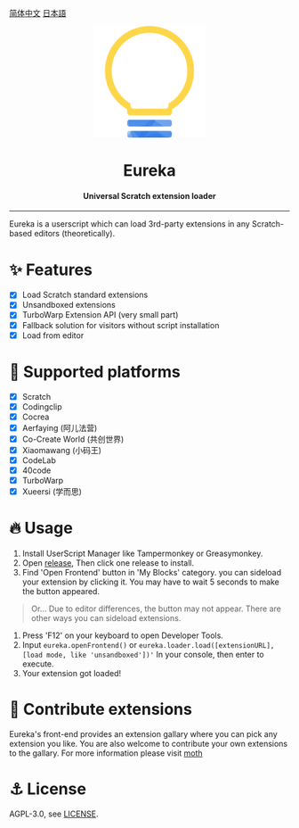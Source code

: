 [简体中文](./README-zh_CN.md) [日本語](./README-ja_JP.md)

<div align="center">

<img alt="logo" src="./assets/eureka.svg" width="200px">

# Eureka
#### Universal Scratch extension loader

</div>

---

Eureka is a userscript which can load 3rd-party extensions in any Scratch-based editors (theoretically).
# ✨ Features
- [x] Load Scratch standard extensions
- [x] Unsandboxed extensions
- [x] TurboWarp Extension API (very small part)
- [x] Fallback solution for visitors without script installation
- [x] Load from editor

# 🌈 Supported platforms
- [x] Scratch
- [x] Codingclip
- [x] Cocrea
- [x] Aerfaying (阿儿法营)
- [x] Co-Create World (共创世界)
- [x] Xiaomawang (小码王)
- [x] CodeLab
- [x] 40code
- [x] TurboWarp
- [x] Xueersi (学而思)

# 🔥 Usage
1. Install UserScript Manager like Tampermonkey or Greasymonkey.
2. Open [release](https://github.com/EurekaScratch/eureka-loader/releases), Then click one release to install.
3. Find 'Open Frontend' button in 'My Blocks' category. you can sideload your extension by clicking it. You may have to wait 5 seconds to make the button appeared.

> Or... Due to editor differences, the button may not appear. There are other ways you can sideload extensions.   

1. Press 'F12' on your keyboard to open Developer Tools.
2. Input ``eureka.openFrontend()`` or ``eureka.loader.load([extensionURL], [load mode, like 'unsandboxed'])'`` In your console, then enter to execute.
3. Your extension got loaded!

# 🥰 Contribute extensions
Eureka's front-end provides an extension gallary where you can pick any extension you like. You are also welcome to contribute your own extensions to the gallary. For more information please visit [moth](https://github.com/EurekaScratch/moth)

# ⚓ License
AGPL-3.0, see [LICENSE](./LICENSE).
